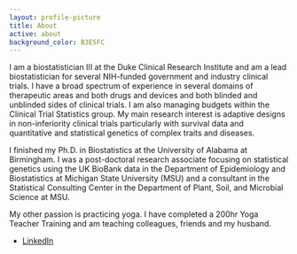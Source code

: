```yaml
---
layout: profile-picture
title: About
active: about
background_color: B3E5FC
---
```


I am a biostatistician III at the Duke Clinical Research Institute and am a lead biostatistician for several NIH-funded government and industry clinical trials. I have a broad spectrum of experience in several domains of therapeutic areas and both drugs and devices and both blinded and unblinded sides of clinical trials. I am also managing budgets within the Clinical Trial Statistics group. My main research interest is adaptive designs in non-inferiority clinical trials particularly with survival data and quantitative and statistical genetics of complex traits and diseases. 

I finished my Ph.D. in Biostatistics at the University of Alabama at Birmingham. I was a post-doctoral research associate focusing on statistical genetics using the UK BioBank data in the Department of Epidemiology and Biostatistics at Michigan State University (MSU) and a consultant in the Statistical Consulting Center in the Department of Plant, Soil, and Microbial Science at MSU. 

My other passion is practicing yoga. I have completed a 200hr Yoga Teacher Training and am teaching colleagues, friends and my husband. 

- [LinkedIn](https://www.linkedin.com/in/hwasoonkim)
